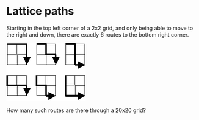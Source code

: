 # Lattice paths

Starting in the top left corner of a 2x2 grid, and only being able to move to
the right and down, there are exactly 6 routes to the bottom right corner.

![p_015](p_015.gif)

How many such routes are there through a 20x20 grid?
